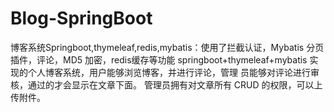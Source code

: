 # Blog-SpringBoot
博客系统Springboot,thymeleaf,redis,mybatis：使用了拦截认证，Mybatis 分页插件，评论，MD5 加密，redis缓存等功能
springboot+thymeleaf+mybatis 实现的个人博客系统，用户能够浏览博客，并进行评论，管理 员能够对评论进行审核，通过的才会显示在文章下面。
管理员拥有对文章所有 CRUD 的权限，可以上传附件。
